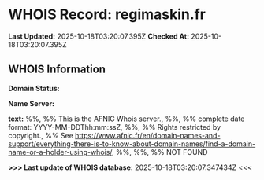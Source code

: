 # WHOIS Record: regimaskin.fr

**Last Updated:** 2025-10-18T03:20:07.395Z
**Checked At:** 2025-10-18T03:20:07.395Z

## WHOIS Information

**Domain Status:** 

**Name Server:** 

**text:** %%, %% This is the AFNIC Whois server., %%, %% complete date format: YYYY-MM-DDThh:mm:ssZ, %%, %% Rights restricted by copyright., %% See https://www.afnic.fr/en/domain-names-and-support/everything-there-is-to-know-about-domain-names/find-a-domain-name-or-a-holder-using-whois/, %%, %%, %% NOT FOUND

**>>> Last update of WHOIS database:** 2025-10-18T03:20:07.347434Z <<<

